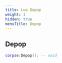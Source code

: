 ```yaml
---
title: Lua Depop
weight: 1
hidden: true
menuTitle: Depop
---
```

## Depop
```lua
corpse:Depop(); -- void
```